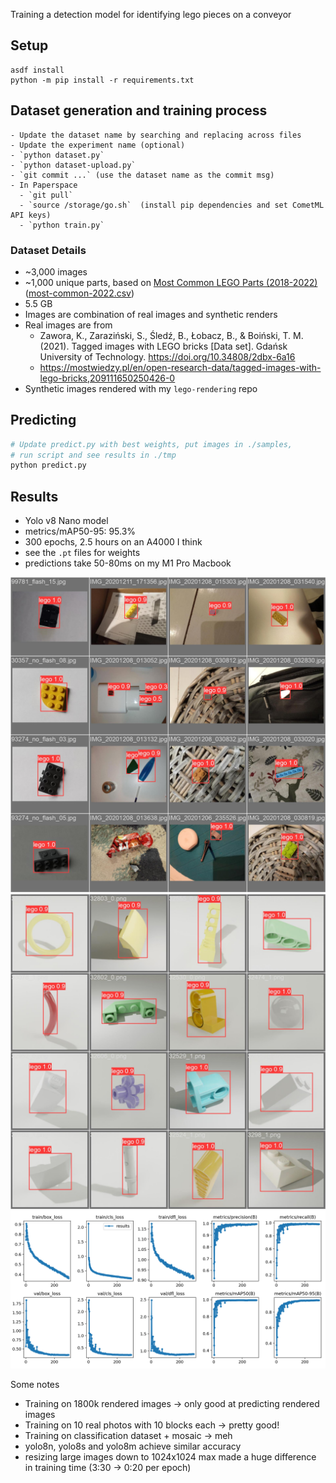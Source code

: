 Training a detection model for identifying lego pieces on a conveyor

## Setup

```
asdf install
python -m pip install -r requirements.txt
```


## Dataset generation and training process

```
- Update the dataset name by searching and replacing across files
- Update the experiment name (optional)
- `python dataset.py`
- `python dataset-upload.py`
- `git commit ...` (use the dataset name as the commit msg)
- In Paperspace
  - `git pull`
  - `source /storage/go.sh`  (install pip dependencies and set CometML API keys)
  - `python train.py`

```

### Dataset Details

- ~3,000 images
- ~1,000 unique parts, based on [Most Common LEGO Parts (2018-2022)](https://brickarchitect.com/most-common-lego-parts/) ([most-common-2022.csv](https://github.com/brianlow/lego-inventory/blob/a25a45a1a875ee402b250d9ffe91ace5ddc4239b/most-common-2022.csv))
- 5.5 GB
- Images are combination of real images and synthetic renders
- Real images are from
  - Zawora, K., Zaraziński, S., Śledź, B., Łobacz, B., & Boiński, T. M. (2021). Tagged images with LEGO bricks [Data set]. Gdańsk University of Technology. https://doi.org/10.34808/2dbx-6a16
  - https://mostwiedzy.pl/en/open-research-data/tagged-images-with-lego-bricks,209111650250426-0
- Synthetic images rendered with my `lego-rendering` repo



## Predicting

```bash
# Update predict.py with best weights, put images in ./samples,
# run script and see results in ./tmp
python predict.py
```


## Results

- Yolo v8 Nano model
- metrics/mAP50-95: 95.3%
- 300 epochs, 2.5 hours on an A4000 I think
- see the `.pt` files for weights
- predictions take 50-80ms on my M1 Pro Macbook


![sample predictions 1](./docs/val_batch0_pred.jpg)
![sample predictions 2](./docs/val_batch1_pred.jpg)
![sample predictions 2](./docs/detect-10-4k-real-and-renders-nano-1024-image-size2-results.png)


Some notes
- Training on 1800k rendered images -> only good at predicting rendered images
- Training on 10 real photos with 10 blocks each -> pretty good!
- Training on classification dataset + mosaic -> meh
- yolo8n, yolo8s and yolo8m achieve similar accuracy
- resizing large images down to 1024x1024 max made a huge difference in training time (3:30 -> 0:20 per epoch)
